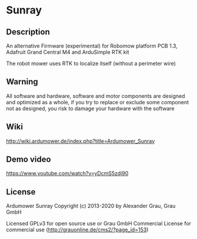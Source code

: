 # Sunray


## Description
An alternative Firmware (experimental) for Robomow platform PCB 1.3, Adafruit Grand Central M4  and ArduSimple RTK kit

The robot mower uses RTK to localize itself (without a perimeter wire)

## Warning
All software and hardware, software and motor components are designed and optimized as a whole, if you try to replace or exclude some component not as designed, you risk to damage your hardware with the software

## Wiki
http://wiki.ardumower.de/index.php?title=Ardumower_Sunray

## Demo video
https://www.youtube.com/watch?v=yDcmS5zdj90

## License
Ardumower Sunray 
Copyright (c) 2013-2020 by Alexander Grau, Grau GmbH

Licensed GPLv3 for open source use
or Grau GmbH Commercial License for commercial use (http://grauonline.de/cms2/?page_id=153)
    
